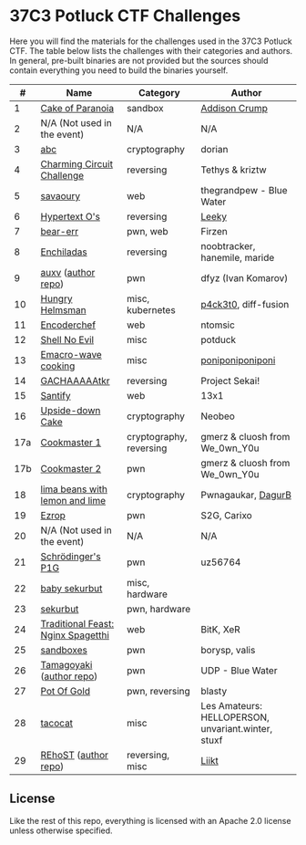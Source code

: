 # 37C3 Potluck CTF Challenges

Here you will find the materials for the challenges used in the 37C3 Potluck CTF. The table below lists the challenges with their categories and authors. In general, pre-built binaries are not provided but the sources should contain everything you need to build the binaries yourself.

| **#** | **Name**                                                                                                                    | **Category**            | **Author**                                         |
|-------|-----------------------------------------------------------------------------------------------------------------------------|-------------------------|----------------------------------------------------|
| 1     | [Cake of Paranoia](challenge-01/)                                                                                           | sandbox                 | [Addison Crump](https://addisoncrump.info)        |
| 2     | N/A (Not used in the event)                                                                                                 | N/A                     | N/A                                                |
| 3     | [abc](challenge-03/)                                                                                                        | cryptography            | dorian                                             |
| 4     | [Charming Circuit Challenge](challenge-04/)                                                                                 | reversing               | Tethys & kriztw                                    |
| 5     | [savaoury](challenge-05/)                                                                                                   | web                     | thegrandpew - Blue Water                           |
| 6     | [Hypertext O's](challenge-06/)                                                                                              | reversing               | [Leeky](https://bytecode.re/)                      |
| 7     | [bear-err](challenge-07/)                                                                                                   | pwn, web                | Firzen                                             |
| 8     | [Enchiladas](challenge-08/)                                                                                                 | reversing               | noobtracker, hanemile, maride                      |
| 9     | [auxv](challenge-09/) ([author repo](https://github.com/dfyz/ctf-writeups/tree/master/potluck-2023/auxv))                   | pwn                     | dfyz (Ivan Komarov)                                |
| 10    | [Hungry Helmsman](challenge-10/)                                                                                            | misc, kubernetes        | [p4ck3t0](https://p4ck3t0.de), diff-fusion                               |
| 11    | [Encoderchef](challenge-11/)                                                                                                | web                     | ntomsic                                            |
| 12    | [Shell No Evil](challenge-12/)                                                                                              | misc                    | potduck                                            |
| 13    | [Emacro-wave cooking](challenge-13/)                                                                                        | misc                    | [poniponiponiponi](https://github.com/poniponiponiponiponiponiponiponiponi) |
| 14    | [GACHAAAAAtkr](challenge-14/)                                                                                               | reversing               | Project Sekai!                                     |
| 15    | [Santify](challenge-15/)                                                                                                    | web                     | 13x1                                               |
| 16    | [Upside-down Cake](challenge-16/)                                                                                           | cryptography            | Neobeo                                             |
| 17a   | [Cookmaster 1](challenge-17/)                                                                                               | cryptography, reversing | gmerz & cluosh from We_0wn_Y0u                     |
| 17b   | [Cookmaster 2](challenge-17/)                                                                                               | pwn                     | gmerz & cluosh from We_0wn_Y0u                     |
| 18    | [lima beans with lemon and lime](challenge-18/)                                                                             | cryptography            | Pwnagaukar, [DagurB](https://dagurb.com)           |
| 19    | [Ezrop](challenge-19/)                                                                                                      | pwn                     | S2G, Carixo                                        |
| 20    | N/A (Not used in the event)                                                                                                 | N/A                     | N/A                                                |
| 21    | [Schrödinger's P1G](challenge-21/)                                                                                          | pwn                     | uz56764                                            |
| 22    | [baby sekurbut](challenge-22/)                                                                                              | misc, hardware          |                                                    |
| 23    | [sekurbut](challenge-22/)                                                                                                   | pwn, hardware           |                                                    |
| 24    | [Traditional Feast: Nginx Spagetthi](challenge-24/)                                                                         | web                     | BitK, XeR                                          |
| 25    | [sandboxes](challenge-25/)                                                                                                  | pwn                     | borysp, valis                                      |
| 26    | [Tamagoyaki](challenge-26/) ([author repo](https://github.com/UDPctf/CTF-challenges/tree/main/Potluck-CTF-2023/Tamagoyaki)) | pwn                     | UDP - Blue Water                                   |
| 27    | [Pot Of Gold](challenge-27/)                                                                                                | pwn, reversing          | blasty                                             |
| 28    | [tacocat](challenge-28/)                                                                                                    | misc                    | Les Amateurs: HELLOPERSON, unvariant.winter, stuxf |
| 29    | [REhoST](challenge-29/) ([author repo](https://github.com/Liikt/REhoST))                                                    | reversing, misc         | [Liikt](https://blog.liikt.xyz)                    |

## License

Like the rest of this repo, everything is licensed with an Apache 2.0 license unless otherwise specified.
